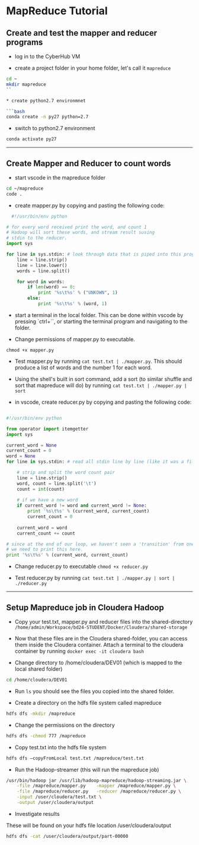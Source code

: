 # MapReduce Tutorial

## Create and test the mapper and reducer programs

*  log in to the CyberHub VM
  
* create a project folder in your home folder, let's call it `mapreduce`

```bash
cd ~ 
mkdir mapreduce
``

* create python2.7 environmnet

```bash
conda create -n py27 python=2.7
```  

* switch to python2.7 environment

```bash
conda activate py27
```

---

## Create Mapper and Reducer to count words

* start vscode in the mapreduce folder

```bash
cd ~/mapreduce
code .
```

* create mapper.py by copying and pasting the following code:

```python
  #!/usr/bin/env python

# for every word received print the word, and count 1
# Hadoop will sort these words, and stream result susing
# stdin to the reducer.
import sys

for line in sys.stdin: # look through data that is piped into this program
    line = line.strip()
    line = line.lower()
    words = line.split()

    for word in words:
        if len(word) == 0:
            print '%s\t%s' % ("UNKOWN", 1)
        else:
            print '%s\t%s' % (word, 1)
```

* start a terminal in the local folder. This can be done within vscode by pressing `ctrl+``, or starting the terminal program and navigating to the folder.

* Change permissions of mapper.py to executable. 
  
`chmod +x mapper.py`

* Test mapper.py by running `cat test.txt | ./mapper.py`. This should produce a list of words and the number 1 for each word.

* Using the shell's built in sort command, add a sort (to similar shuffle and sort that mapreduce will do) by running `cat test.txt | ./mapper.py | sort`

* in vscode, create reducer.py by copying and pasting the following code:

```python

#!/usr/bin/env python

from operator import itemgetter
import sys

current_word = None
current_count = 0
word = None
for line in sys.stdin: # read all stdin line by line (like it was a file)

    # strip and split the word count pair    
    line = line.strip()
    word, count = line.split('\t')
    count = int(count)
    
    # if we have a new word
    if current_word != word and current_word != None:
        print '%s\t%s' % (current_word, current_count)
        current_count = 0
    
    current_word = word
    current_count += count

# since at the end of our loop, we haven't seen a 'transition' from one word to another
# we need to print this here.
print '%s\t%s' % (current_word, current_count)
```

* Change reducer.py to executable `chmod +x reducer.py`

* Test reducer.py by running `cat test.txt | ./mapper.py | sort | ./reducer.py`

---

## Setup Mapreduce job in Cloudera Hadoop

* Copy your test.txt, mapper.py and reducer files into the shared-directory `/home/admin/Workspace/bd24-STUDENT/Docker/Cloudera/shared-storage`

* Now that these files are in the Cloudera shared-folder, you can access them inside the Cloudera container. Attach a terminal to the cloudera container by running `docker exec -it cloudera bash`
  
* Change directory to /home/cloudera/DEV01 (which is mapped to the local shared folder)

```bash
cd /home/cloudera/DEV01
```

* Run `ls` you should see the files you copied into the shared folder.

* Create a directory on the hdfs file system called mapreduce

```bash
hdfs dfs -mkdir /mapreduce
```

* Change the permissions on the directory

```bash
hdfs dfs -chmod 777 /mapreduce
```

* Copy test.txt into the hdfs file system

```bash
hdfs dfs –copyFromLocal test.txt /mapreduce/test.txt
```

* Run the Hadoop-streamer (this will run the mapreduce job)

```bash
/usr/bin/hadoop jar /usr/lib/hadoop-mapreduce/hadoop-streaming.jar \
    -file /mapreduce/mapper.py    -mapper /mapreduce/mapper.py \
    -file /mapreduce/reducer.py   -reducer /mapreduce/reducer.py \
    -input /user/cloudera/test.txt \
    -output /user/cloudera/output
```

* Investigate results

These will be found on your hdfs file location /user/cloudera/output

```bash
hdfs dfs -cat /user/cloudera/output/part-00000
```

